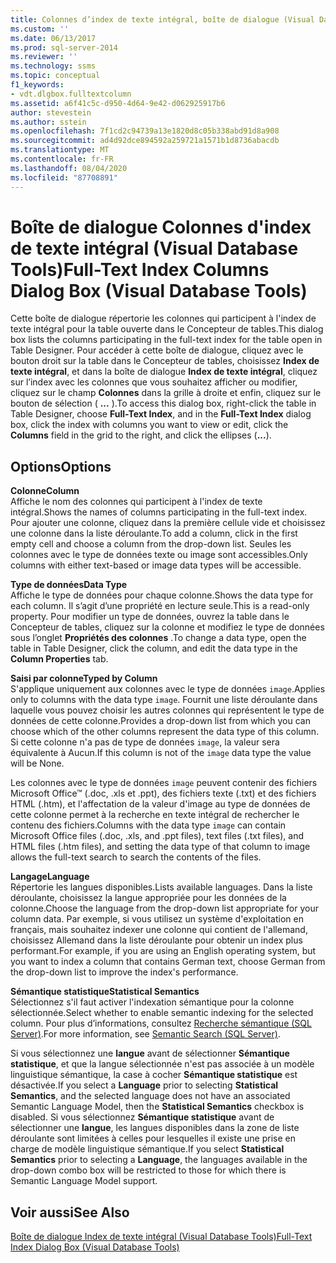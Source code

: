 ```yaml
---
title: Colonnes d’index de texte intégral, boîte de dialogue (Visual Database Tools) | Microsoft Docs
ms.custom: ''
ms.date: 06/13/2017
ms.prod: sql-server-2014
ms.reviewer: ''
ms.technology: ssms
ms.topic: conceptual
f1_keywords:
- vdt.dlgbox.fulltextcolumn
ms.assetid: a6f41c5c-d950-4d64-9e42-d062925917b6
author: stevestein
ms.author: sstein
ms.openlocfilehash: 7f1cd2c94739a13e1820d8c05b338abd91d8a908
ms.sourcegitcommit: ad4d92dce894592a259721a1571b1d8736abacdb
ms.translationtype: MT
ms.contentlocale: fr-FR
ms.lasthandoff: 08/04/2020
ms.locfileid: "87708891"
---
```

# <a name="full-text-index-columns-dialog-box-visual-database-tools"></a><span data-ttu-id="19b26-102">Boîte de dialogue Colonnes d'index de texte intégral (Visual Database Tools)</span><span class="sxs-lookup"><span data-stu-id="19b26-102">Full-Text Index Columns Dialog Box (Visual Database Tools)</span></span>
  <span data-ttu-id="19b26-103">Cette boîte de dialogue répertorie les colonnes qui participent à l'index de texte intégral pour la table ouverte dans le Concepteur de tables.</span><span class="sxs-lookup"><span data-stu-id="19b26-103">This dialog box lists the columns participating in the full-text index for the table open in Table Designer.</span></span> <span data-ttu-id="19b26-104">Pour accéder à cette boîte de dialogue, cliquez avec le bouton droit sur la table dans le Concepteur de tables, choisissez **Index de texte intégral**, et dans la boîte de dialogue **Index de texte intégral**, cliquez sur l’index avec les colonnes que vous souhaitez afficher ou modifier, cliquez sur le champ **Colonnes** dans la grille à droite et enfin, cliquez sur le bouton de sélection ( **...** ).</span><span class="sxs-lookup"><span data-stu-id="19b26-104">To access this dialog box, right-click the table in Table Designer, choose **Full-Text Index**, and in the **Full-Text Index** dialog box, click the index with columns you want to view or edit, click the **Columns** field in the grid to the right, and click the ellipses (**...**).</span></span>  
  
## <a name="options"></a><span data-ttu-id="19b26-105">Options</span><span class="sxs-lookup"><span data-stu-id="19b26-105">Options</span></span>  
 <span data-ttu-id="19b26-106">**Colonne**</span><span class="sxs-lookup"><span data-stu-id="19b26-106">**Column**</span></span>  
 <span data-ttu-id="19b26-107">Affiche le nom des colonnes qui participent à l'index de texte intégral.</span><span class="sxs-lookup"><span data-stu-id="19b26-107">Shows the names of columns participating in the full-text index.</span></span> <span data-ttu-id="19b26-108">Pour ajouter une colonne, cliquez dans la première cellule vide et choisissez une colonne dans la liste déroulante.</span><span class="sxs-lookup"><span data-stu-id="19b26-108">To add a column, click in the first empty cell and choose a column from the drop-down list.</span></span> <span data-ttu-id="19b26-109">Seules les colonnes avec le type de données texte ou image sont accessibles.</span><span class="sxs-lookup"><span data-stu-id="19b26-109">Only columns with either text-based or image data types will be accessible.</span></span>  
  
 <span data-ttu-id="19b26-110">**Type de données**</span><span class="sxs-lookup"><span data-stu-id="19b26-110">**Data Type**</span></span>  
 <span data-ttu-id="19b26-111">Affiche le type de données pour chaque colonne.</span><span class="sxs-lookup"><span data-stu-id="19b26-111">Shows the data type for each column.</span></span> <span data-ttu-id="19b26-112">Il s’agit d’une propriété en lecture seule.</span><span class="sxs-lookup"><span data-stu-id="19b26-112">This is a read-only property.</span></span> <span data-ttu-id="19b26-113">Pour modifier un type de données, ouvrez la table dans le Concepteur de tables, cliquez sur la colonne et modifiez le type de données sous l’onglet **Propriétés des colonnes** .</span><span class="sxs-lookup"><span data-stu-id="19b26-113">To change a data type, open the table in Table Designer, click the column, and edit the data type in the **Column Properties** tab.</span></span>  
  
 <span data-ttu-id="19b26-114">**Saisi par colonne**</span><span class="sxs-lookup"><span data-stu-id="19b26-114">**Typed by Column**</span></span>  
 <span data-ttu-id="19b26-115">S'applique uniquement aux colonnes avec le type de données `image`.</span><span class="sxs-lookup"><span data-stu-id="19b26-115">Applies only to columns with the data type `image`.</span></span> <span data-ttu-id="19b26-116">Fournit une liste déroulante dans laquelle vous pouvez choisir les autres colonnes qui représentent le type de données de cette colonne.</span><span class="sxs-lookup"><span data-stu-id="19b26-116">Provides a drop-down list from which you can choose which of the other columns represent the data type of this column.</span></span> <span data-ttu-id="19b26-117">Si cette colonne n'a pas de type de données `image`, la valeur sera équivalente à Aucun.</span><span class="sxs-lookup"><span data-stu-id="19b26-117">If this column is not of the `image` data type the value will be None.</span></span>  
  
 <span data-ttu-id="19b26-118">Les colonnes avec le type de données `image` peuvent contenir des fichiers Microsoft Office™ (.doc, .xls et .ppt), des fichiers texte (.txt) et des fichiers HTML (.htm), et l'affectation de la valeur d'image au type de données de cette colonne permet à la recherche en texte intégral de rechercher le contenu des fichiers.</span><span class="sxs-lookup"><span data-stu-id="19b26-118">Columns with the data type `image` can contain Microsoft Office files (.doc, .xls, and .ppt files), text files (.txt files), and HTML files (.htm files), and setting the data type of that column to image allows the full-text search to search the contents of the files.</span></span>  
  
 <span data-ttu-id="19b26-119">**Langage**</span><span class="sxs-lookup"><span data-stu-id="19b26-119">**Language**</span></span>  
 <span data-ttu-id="19b26-120">Répertorie les langues disponibles.</span><span class="sxs-lookup"><span data-stu-id="19b26-120">Lists available languages.</span></span> <span data-ttu-id="19b26-121">Dans la liste déroulante, choisissez la langue appropriée pour les données de la colonne.</span><span class="sxs-lookup"><span data-stu-id="19b26-121">Choose the language from the drop-down list appropriate for your column data.</span></span> <span data-ttu-id="19b26-122">Par exemple, si vous utilisez un système d'exploitation en français, mais souhaitez indexer une colonne qui contient de l'allemand, choisissez Allemand dans la liste déroulante pour obtenir un index plus performant.</span><span class="sxs-lookup"><span data-stu-id="19b26-122">For example, if you are using an English operating system, but you want to index a column that contains German text, choose German from the drop-down list to improve the index's performance.</span></span>  
  
 <span data-ttu-id="19b26-123">**Sémantique statistique**</span><span class="sxs-lookup"><span data-stu-id="19b26-123">**Statistical Semantics**</span></span>  
 <span data-ttu-id="19b26-124">Sélectionnez s'il faut activer l'indexation sémantique pour la colonne sélectionnée.</span><span class="sxs-lookup"><span data-stu-id="19b26-124">Select whether to enable semantic indexing for the selected column.</span></span> <span data-ttu-id="19b26-125">Pour plus d’informations, consultez [Recherche sémantique &#40;SQL Server&#41;](../../relational-databases/search/semantic-search-sql-server.md).</span><span class="sxs-lookup"><span data-stu-id="19b26-125">For more information, see [Semantic Search &#40;SQL Server&#41;](../../relational-databases/search/semantic-search-sql-server.md).</span></span>  
  
 <span data-ttu-id="19b26-126">Si vous sélectionnez une **langue** avant de sélectionner **Sémantique statistique**, et que la langue sélectionnée n'est pas associée à un modèle linguistique sémantique, la case à cocher **Sémantique statistique** est désactivée.</span><span class="sxs-lookup"><span data-stu-id="19b26-126">If you select a **Language** prior to selecting **Statistical Semantics**, and the selected language does not have an associated Semantic Language Model, then the **Statistical Semantics** checkbox is disabled.</span></span> <span data-ttu-id="19b26-127">Si vous sélectionnez **Sémantique statistique** avant de sélectionner une **langue**, les langues disponibles dans la zone de liste déroulante sont limitées à celles pour lesquelles il existe une prise en charge de modèle linguistique sémantique.</span><span class="sxs-lookup"><span data-stu-id="19b26-127">If you select **Statistical Semantics** prior to selecting a **Language**, the languages available in the drop-down combo box will be restricted to those for which there is Semantic Language Model support.</span></span>  
  
## <a name="see-also"></a><span data-ttu-id="19b26-128">Voir aussi</span><span class="sxs-lookup"><span data-stu-id="19b26-128">See Also</span></span>  
 [<span data-ttu-id="19b26-129">Boîte de dialogue Index de texte intégral &#40;Visual Database Tools&#41;</span><span class="sxs-lookup"><span data-stu-id="19b26-129">Full-Text Index Dialog Box &#40;Visual Database Tools&#41;</span></span>](visual-database-tools.md)  
  
  
